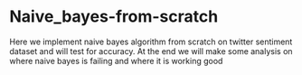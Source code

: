 # Naive_bayes-from-scratch
Here we implement naive bayes algorithm from scratch on twitter sentiment dataset and will test for accuracy.
At the end we will make some analysis on where naive bayes is failing and where it is working good
